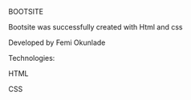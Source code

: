 BOOTSITE

Bootsite was successfully created with Html and css 

Developed by Femi Okunlade

Technologies:

HTML

CSS
